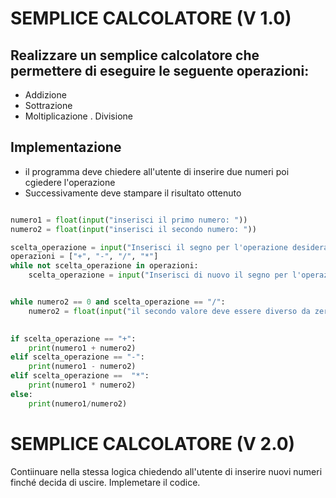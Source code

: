 # SEMPLICE CALCOLATORE (V 1.0)
## Realizzare un semplice calcolatore che permettere di eseguire le seguente operazioni:
 - Addizione
 - Sottrazione
 - Moltiplicazione
 . Divisione 

## Implementazione 
 - il programma deve chiedere all'utente di inserire due numeri poi cgiedere l'operazione
 - Successivamente deve stampare il risultato ottenuto
 
```python 

numero1 = float(input("inserisci il primo numero: "))
numero2 = float(input("inserisci il secondo numero: "))

scelta_operazione = input("Inserisci il segno per l'operazione desiderata: +, -, *, / : ")
operazioni = ["+", "-", "/", "*"]
while not scelta_operazione in operazioni:
    scelta_operazione = input("Inserisci di nuovo il segno per l'operazione desiderata: +, -, *, / : ")


while numero2 == 0 and scelta_operazione == "/":
    numero2 = float(input("il secondo valore deve essere diverso da zero. inserisci di nuovo il secondo numero: "))
    

if scelta_operazione == "+":
    print(numero1 + numero2)
elif scelta_operazione == "-":
    print(numero1 - numero2)
elif scelta_operazione ==  "*":
    print(numero1 * numero2)
else:
    print(numero1/numero2)


```

# SEMPLICE CALCOLATORE (V 2.0)
Contiinuare nella stessa logica chiedendo all'utente di inserire nuovi numeri finché decida di uscire. 
Implemetare il codice.